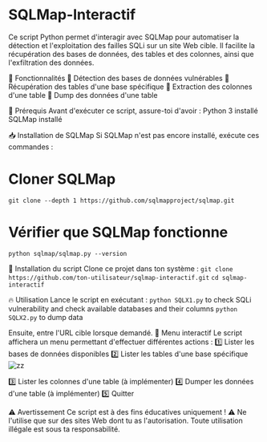 # SQLMap-Interactif
Ce script Python permet d'interagir avec SQLMap pour automatiser la détection et l'exploitation des failles SQLi sur un site Web cible. Il facilite la récupération des bases de données, des tables et des colonnes, ainsi que l'exfiltration des données.

🚀 Fonctionnalités
📌 Détection des bases de données vulnérables
📌 Récupération des tables d'une base spécifique
📌 Extraction des colonnes d'une table
📌 Dump des données d'une table

📌 Prérequis
Avant d'exécuter ce script, assure-toi d'avoir :
Python 3 installé
SQLMap installé

📥 Installation de SQLMap
Si SQLMap n'est pas encore installé, exécute ces commandes :
# Cloner SQLMap
`git clone --depth 1 https://github.com/sqlmapproject/sqlmap.git`

# Vérifier que SQLMap fonctionne
`python sqlmap/sqlmap.py --version`

📂 Installation du script
Clone ce projet dans ton système :
`git clone https://github.com/ton-utilisateur/sqlmap-interactif.git`
`cd sqlmap-interactif`

🔥 Utilisation
Lance le script en exécutant :
`python SQLX1.py` to check SQLi vulnerability and check available databases and their columns
`python SQLX2.py` to dump data

Ensuite, entre l'URL cible lorsque demandé.
📌 Menu interactif
Le script affichera un menu permettant d'effectuer différentes actions :
1️⃣ Lister les bases de données disponibles
2️⃣ Lister les tables d'une base spécifique
![zz](https://github.com/user-attachments/assets/144c41fe-e371-451b-bb68-34a34ba6bfd2)

3️⃣ Lister les colonnes d'une table (à implémenter)
4️⃣ Dumper les données d'une table (à implémenter)
5️⃣ Quitter

⚠️ Avertissement
Ce script est à des fins éducatives uniquement ! ⚠️ Ne l'utilise que sur des sites Web dont tu as l'autorisation. Toute utilisation illégale est sous ta responsabilité.
